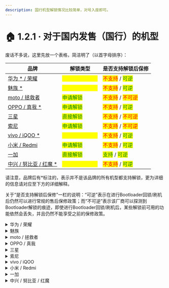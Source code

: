 ```yaml
---
description: 国行机型解锁情况比较简单，对号入座即可。
---
```


# 🏠 1.2.1 · 对于国内发售（国行）的机型

废话不多说，这里先放一个表格，简洁明了（以首字母排序）：

| 品牌                                                        | 解锁类型                                       | 是否支持解锁后保修                                                                   |
| --------------------------------------------------------- | ------------------------------------------ | --------------------------------------------------------------------------- |
| [华为 \* / 荣耀](for\_domestic\_models.md#hua-wei-rong-yao)   | <mark style="color:yellow;">第三方强制解锁</mark> | <mark style="color:red;">不支持</mark> / <mark style="color:green;">可逆</mark>  |
| [魅族 \*](for\_domestic\_models.md#mei-zu)                  | <mark style="color:yellow;">第三方强制解锁</mark> | <mark style="color:red;">不支持</mark> / <mark style="color:green;">可逆</mark>  |
| [moto / 拯救者](for\_domestic\_models.md#moto-zheng-jiu-zhe) | <mark style="color:green;">申请解锁</mark>     | <mark style="color:red;">不支持</mark> / <mark style="color:red;">不可逆</mark>   |
| [OPPO / 真我 \*](for\_domestic\_models.md#oppo-zhen-wo)     | <mark style="color:green;">申请解锁</mark>     | <mark style="color:red;">不支持</mark> / <mark style="color:green;">可逆</mark>  |
| [三星](for\_domestic\_models.md#san-xing)                   | <mark style="color:green;">直接解锁</mark>     | <mark style="color:red;">不支持</mark> / <mark style="color:red;">不可逆</mark>   |
| [索尼](for\_domestic\_models.md#suo-ni)                     | <mark style="color:green;">申请解锁</mark>     | <mark style="color:red;">不支持</mark> / <mark style="color:red;">不可逆</mark>   |
| [vivo / iQOO \*](for\_domestic\_models.md#vivo-iqoo)      | <mark style="color:yellow;">第三方强制解锁</mark> | <mark style="color:red;">不支持</mark> / <mark style="color:green;">可逆</mark>  |
| [小米 / Redmi](for\_domestic\_models.md#xiao-mi-redmi)      | <mark style="color:green;">申请解锁</mark>     | <mark style="color:red;">不支持</mark> / <mark style="color:green;">可逆</mark>  |
| [一加](for\_domestic\_models.md#yi-jia)                     | <mark style="color:green;">直接解锁</mark>     | <mark style="color:green;">支持</mark> / <mark style="color:green;">可逆</mark> |
| [中兴 / 努比亚 / 红魔 \*](for\_domestic\_models.md#undefined)    | <mark style="color:yellow;">第三方强制解锁</mark> | <mark style="color:red;">不支持</mark> / <mark style="color:green;">可逆</mark>  |

请注意，品牌后有\*标注的，表示并不是该品牌的所有机型都支持解锁，更为详细的信息请对应至下方的详细解释。

关于“是否支持解锁后保修”一栏的说明：“可逆”表示在进行Bootloader回锁/刷机后仍然可以进行常规的售后保修政策；而“不可逆”表示该厂商可以探测到Bootloader解锁的痕迹，即使进行Bootloader回锁/刷机后，某些解锁前可用的功能依然会丢失，并且仍然不能享受之前的保修政策。

<details>

<summary>华为 / 荣耀</summary>

华为、荣耀于2018年就已经关闭了官方的解锁申请通道，并且，由于系统的深度定制，使用第三方工具强制解锁的办法，也仅支持到2018年左右发布的机型、以及部分搭载骁龙芯片的华为机型。对第三方工具解锁感兴趣的可以查看以下链接作为参考。

[绕开华为通道，获取解锁码解锁BootLoader](https://www.52pojie.cn/thread-816065-1-1.html)

当然，其他机型也可以在有限的条件下体验部分玩机软件，请转至[1.4节](../if\_cant\_unlock.md)以获取更多信息。

</details>

<details>

<summary>魅族</summary>

目前，部分机型可通过第三方工具的方式解锁Bootloader。可通过以下链接了解详情。

[魅族解锁教程 by sukanka](https://github.com/sukanka/MEIZU16S\_unlock\_tutorial/wiki/%E8%A7%A3%E9%94%81BL)（18-21年发布的机型）

当然，其他机型也可以在有限的条件下体验部分玩机软件，请转至[1.4节](../if\_cant\_unlock.md)以获取更多信息。

</details>

<details>

<summary>moto / 拯救者</summary>

请注意，联想旗下的机型在解锁Bootloader后将<mark style="color:red;">永久丢失保修状态</mark>，即使回锁也无法恢复。

若要继续，请直接移步[1.3.1小节](../ways\_to\_unlock/preparation.md)与[1.3.3小节](../ways\_to\_unlock/apply.md)，按照教程进行即可。

</details>

<details>

<summary>OPPO / 真我</summary>

OPPO / 真我于近几年开启了“深度测试“计划，对于一些发布超过半年以上的机型，厂商会开启申请通道，供用户自行选择，支持的机型与解锁方法请见[OPPO论坛](https://www.oppo.cn/thread-393984762-1)与[realme论坛](https://www.realmebbs.com/post-details/1275426081138028544)。

若要继续，直接按照上方链接中的官方指导步骤进行即可。

</details>

<details>

<summary>三星</summary>

请注意，三星的机型在解锁Bootloader后将<mark style="color:red;">永久丢失保修状态与部分功能</mark>，即使回锁也无法恢复。

永久丢失的功能包括但不限于：

* Knox安全功能（如安全文件夹等）
* Samsung Pay（NFC刷卡功能）

回锁后可以恢复的功能包括但不限于：

* 系统在线升级（OTA）（系统为One UI 4.0及以上时）
* 相机功能（部分Galaxy Z Fold与Z Flip机型）

若要继续，请直接移步[1.3.1小节](../ways\_to\_unlock/preparation.md)与[1.3.2小节](../ways\_to\_unlock/direct.md)，按照教程进行即可。

</details>

<details>

<summary>索尼</summary>

请注意，索尼的机型在解锁Bootloader后将<mark style="color:red;">永久丢失保修状态与部分功能</mark>，即使回锁也无法恢复。

可能会丢失的功能包括但不限于（各机型差别较大）：

* DRM密钥（用与Google Play安全认证、Netfix等流媒体播放的安全认证等）
* 相机拍照算法
* 其他独占功能（如超逼真算法、大师显示模式等）

若要继续，请直接移步[1.3.1小节](../ways\_to\_unlock/preparation.md)与[1.3.3小节](../ways\_to\_unlock/apply.md)，按照教程进行即可。

</details>

<details>

<summary>vivo / iQOO</summary>

目前，部分机型可通过第三方工具的方式解锁Bootloader。可通过以下链接了解详情。

[viQOO工具箱合作版 by ?? / 某贼](https://www.coolapk1s.com/feed/38926327)

当然，其他机型也可以在有限的条件下体验部分玩机软件，请转至[1.4节](../if\_cant\_unlock.md)以获取更多信息。

</details>

<details>

<summary>小米 / Redmi</summary>

不同于其他厂商，每部小米手机首次解锁Bootloader时，需绑定一个小米账号，并额外等待168小时或更长时间，才能继续解锁。

若要继续，请直接移步[1.3.1小节](../ways\_to\_unlock/preparation.md)与[1.3.3小节](../ways\_to\_unlock/apply.md)，按照教程进行即可。

</details>

<details>

<summary>一加</summary>

一加的解锁方式在国内环境中可能是最方便的。

若要继续，请直接移步[1.3.1小节](../ways\_to\_unlock/preparation.md)与[1.3.2小节](../ways\_to\_unlock/direct.md)，按照教程进行即可。

</details>

<details>

<summary>中兴 / 努比亚 / 红魔</summary>

目前，部分机型可通过第三方工具的方式解锁Bootloader。可通过以下链接了解详情。

[安卓玩机工具箱 by shaw](https://www.coolapk1s.com/feed/38128839)

当然，其他机型也可以在有限的条件下体验部分玩机软件，请转至[1.4节](../if\_cant\_unlock.md)以获取更多信息。

</details>

